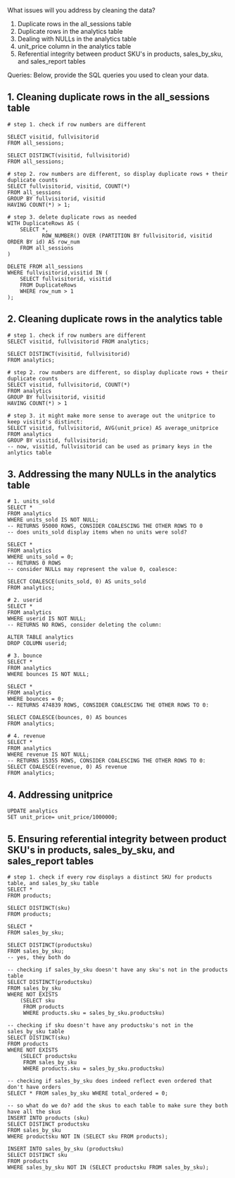 What issues will you address by cleaning the data?
1. Duplicate rows in the all_sessions table
2. Duplicate rows in the analytics table
3. Dealing with NULLs in the analytics table
4. unit_price column in the analytics table
5. Referential integrity between product SKU's in products, sales_by_sku, and sales_report tables


Queries:
Below, provide the SQL queries you used to clean your data.

## 1. Cleaning duplicate rows in the all_sessions table
```
# step 1. check if row numbers are different

SELECT visitid, fullvisitorid
FROM all_sessions;

SELECT DISTINCT(visitid, fullvisitorid) 
FROM all_sessions;

# step 2. row numbers are different, so display duplicate rows + their duplicate counts
SELECT fullvisitorid, visitid, COUNT(*)
FROM all_sessions
GROUP BY fullvisitorid, visitid
HAVING COUNT(*) > 1;

# step 3. delete duplicate rows as needed
WITH DuplicateRows AS (
    SELECT *,
           ROW_NUMBER() OVER (PARTITION BY fullvisitorid, visitid ORDER BY id) AS row_num
    FROM all_sessions
)

DELETE FROM all_sessions
WHERE fullvisitorid,visitid IN (
    SELECT fullvisitorid, visitid
    FROM DuplicateRows
    WHERE row_num > 1
);
```
## 2. Cleaning duplicate rows in the analytics table

```
# step 1. check if row numbers are different
SELECT visitid, fullvisitorid FROM analytics;

SELECT DISTINCT(visitid, fullvisitorid)
FROM analytics;

# step 2. row numbers are different, so display duplicate rows + their duplicate counts
SELECT visitid, fullvisitorid, COUNT(*)
FROM analytics
GROUP BY fullvisitorid, visitid
HAVING COUNT(*) > 1

# step 3. it might make more sense to average out the unitprice to keep visitid's distinct:
SELECT visitid, fullvisitorid, AVG(unit_price) AS average_unitprice
FROM analytics
GROUP BY visitid, fullvisitorid;
-- now, visitid, fullvisitorid can be used as primary keys in the anlytics table
```
## 3. Addressing the many NULLs in the analytics table
```
# 1. units_sold
SELECT *
FROM analytics
WHERE units_sold IS NOT NULL;
-- RETURNS 95000 ROWS, CONSIDER COALESCING THE OTHER ROWS TO 0
-- does units_sold display items when no units were sold?

SELECT *
FROM analytics
WHERE units_sold = 0;
-- RETURNS 0 ROWS
-- consider NULLs may represent the value 0, coalesce:

SELECT COALESCE(units_sold, 0) AS units_sold
FROM analytics;

# 2. userid
SELECT *
FROM analytics
WHERE userid IS NOT NULL;
-- RETURNS NO ROWS, consider deleting the column:

ALTER TABLE analytics
DROP COLUMN userid;

# 3. bounce
SELECT *
FROM analytics
WHERE bounces IS NOT NULL;

SELECT *
FROM analytics
WHERE bounces = 0;
-- RETURNS 474839 ROWS, CONSIDER COALESCING THE OTHER ROWS TO 0:

SELECT COALESCE(bounces, 0) AS bounces
FROM analytics;

# 4. revenue
SELECT *
FROM analytics
WHERE revenue IS NOT NULL;
-- RETURNS 15355 ROWS, CONSIDER COALESCING THE OTHER ROWS TO 0:
SELECT COALESCE(revenue, 0) AS revenue
FROM analytics;
```

## 4. Addressing unitprice
```
UPDATE analytics 
SET unit_price= unit_price/1000000;
```

## 5. Ensuring referential integrity between product SKU's in products, sales_by_sku, and sales_report tables

```
# step 1. check if every row displays a distinct SKU for products table, and sales_by_sku table
SELECT *
FROM products;

SELECT DISTINCT(sku)
FROM products;

SELECT *
FROM sales_by_sku;

SELECT DISTINCT(productsku)
FROM sales_by_sku;
-- yes, they both do

-- checking if sales_by_sku doesn't have any sku's not in the products table
SELECT DISTINCT(productsku)
FROM sales_by_sku
WHERE NOT EXISTS 
    (SELECT sku
     FROM products
     WHERE products.sku = sales_by_sku.productsku)

-- checking if sku doesn't have any productsku's not in the sales_by_sku table
SELECT DISTINCT(sku)
FROM products
WHERE NOT EXISTS 
    (SELECT productsku
     FROM sales_by_sku
     WHERE products.sku = sales_by_sku.productsku)

-- checking if sales_by_sku does indeed reflect even ordered that don't have orders
SELECT * FROM sales_by_sku WHERE total_ordered = 0;

-- so what do we do? add the skus to each table to make sure they both have all the skus
INSERT INTO products (sku)
SELECT DISTINCT productsku
FROM sales_by_sku
WHERE productsku NOT IN (SELECT sku FROM products);

INSERT INTO sales_by_sku (productsku)
SELECT DISTINCT sku
FROM products
WHERE sales_by_sku NOT IN (SELECT productsku FROM sales_by_sku);

```
